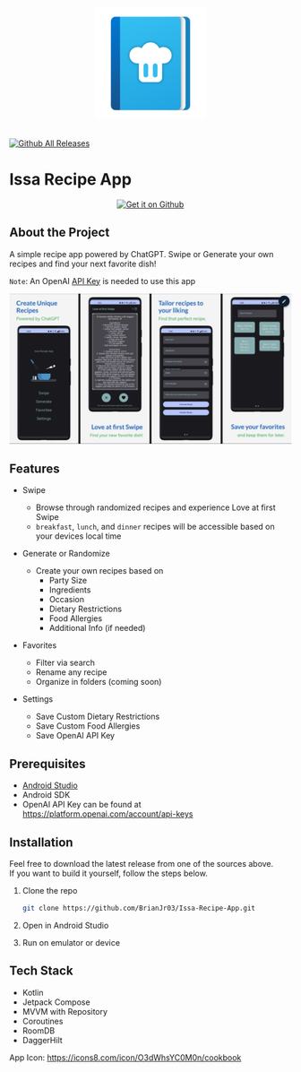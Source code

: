 <div align="center">
  <img width="200" src="https://github.com/BrianJr03/Issa-Recipe-App/blob/main/docs/assets/icons8-cookbook-512.png">
  <br><br>
</div>

[![Github All Releases](https://img.shields.io/github/downloads/BrianJr03/Issa-Recipe-App/total.svg)](https://github.com/BrianJr03/Issa-Recipe-App/releases/latest)

# Issa Recipe App

<div align="center">
<a href='https://github.com/BrianJr03/Issa-Recipe-App/releases/latest'><img alt='Get it on Github' src='https://raw.githubusercontent.com/ismartcoding/plain-app/main/assets/get-it-on-github.png' height='80px'/></a>
</div>

## About the Project

A simple recipe app powered by ChatGPT. Swipe or Generate your own recipes and find your next favorite dish!

`Note`: An OpenAI [API Key](https://platform.openai.com/account/api-keys) is needed to use this app

<div align="center">
  <img src="https://github.com/BrianJr03/Issa-Recipe-App/blob/main/docs/assets/recipe_app_ss.png"/>
</div>

## Features

- Swipe
  - Browse through randomized recipes and experience Love at first Swipe
  - `breakfast`, `lunch`, and `dinner` recipes will be accessible based on your devices local time

- Generate or Randomize

  - Create your own recipes based on
    - Party Size
    - Ingredients
    - Occasion
    - Dietary Restrictions
    - Food Allergies
    - Additional Info (if needed)
   
- Favorites
   - Filter via search
   - Rename any recipe
   - Organize in folders (coming soon)
  
- Settings
    - Save Custom Dietary Restrictions
    - Save Custom Food Allergies
    - Save OpenAI API Key

## Prerequisites

- [Android Studio](https://developer.android.com/studio)
- Android SDK
- OpenAI API Key can be found at <https://platform.openai.com/account/api-keys>

## Installation

Feel free to download the latest release from one of the sources above.  
If you want to build it yourself, follow the steps below.

1. Clone the repo

   ```sh
   git clone https://github.com/BrianJr03/Issa-Recipe-App.git
   ```

2. Open in Android Studio
3. Run on emulator or device

## Tech Stack

- Kotlin
- Jetpack Compose
- MVVM with Repository
- Coroutines
- RoomDB
- DaggerHilt

App Icon: https://icons8.com/icon/O3dWhsYC0M0n/cookbook

